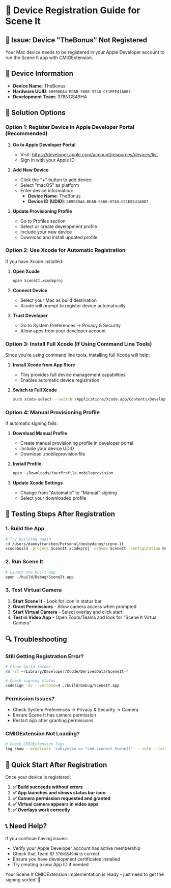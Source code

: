 # 🔧 Device Registration Guide for Scene It

## 🚨 **Issue**: Device "TheBonus" Not Registered

Your Mac device needs to be registered in your Apple Developer account to run the Scene It app with CMIOExtension.

## 📱 **Device Information**
- **Device Name**: TheBonus
- **Hardware UUID**: `68998DA4-BDAB-5666-9748-CE1EEE41A087`
- **Development Team**: 378NGS49HA

## 🔧 **Solution Options**

### **Option 1: Register Device in Apple Developer Portal (Recommended)**

1. **Go to Apple Developer Portal**
   - Visit: https://developer.apple.com/account/resources/devices/list
   - Sign in with your Apple ID

2. **Add New Device**
   - Click the "+" button to add device
   - Select "macOS" as platform
   - Enter device information:
     - **Device Name**: TheBonus
     - **Device ID (UDID)**: `68998DA4-BDAB-5666-9748-CE1EEE41A087`

3. **Update Provisioning Profile**
   - Go to Profiles section
   - Select or create development profile
   - Include your new device
   - Download and install updated profile

### **Option 2: Use Xcode for Automatic Registration**

If you have Xcode installed:

1. **Open Xcode**
   ```bash
   open SceneIt.xcodeproj
   ```

2. **Connect Device**
   - Select your Mac as build destination
   - Xcode will prompt to register device automatically

3. **Trust Developer**
   - Go to System Preferences → Privacy & Security
   - Allow apps from your developer account

### **Option 3: Install Full Xcode (If Using Command Line Tools)**

Since you're using command line tools, installing full Xcode will help:

1. **Install Xcode from App Store**
   - This provides full device management capabilities
   - Enables automatic device registration

2. **Switch to Full Xcode**
   ```bash
   sudo xcode-select --switch /Applications/Xcode.app/Contents/Developer
   ```

### **Option 4: Manual Provisioning Profile**

If automatic signing fails:

1. **Download Manual Profile**
   - Create manual provisioning profile in developer portal
   - Include your device UDID
   - Download .mobileprovision file

2. **Install Profile**
   ```bash
   open ~/Downloads/YourProfile.mobileprovision
   ```

3. **Update Xcode Settings**
   - Change from "Automatic" to "Manual" signing
   - Select your downloaded profile

## 🧪 **Testing Steps After Registration**

### **1. Build the App**
```bash
# Try building again
cd /Users/dannyfrancken/Personal/devbydanny/scene-it
xcodebuild -project SceneIt.xcodeproj -scheme SceneIt -configuration Debug
```

### **2. Run Scene It**
```bash
# Launch the built app
open ./build/Debug/SceneIt.app
```

### **3. Test Virtual Camera**
1. **Start Scene It** - Look for icon in status bar
2. **Grant Permissions** - Allow camera access when prompted
3. **Start Virtual Camera** - Select overlay and click start
4. **Test in Video App** - Open Zoom/Teams and look for "Scene It Virtual Camera"

## 🔍 **Troubleshooting**

### **Still Getting Registration Error?**
```bash
# Clean build folder
rm -rf ~/Library/Developer/Xcode/DerivedData/SceneIt-*

# Check signing status
codesign -dv --verbose=4 ./build/Debug/SceneIt.app
```

### **Permission Issues?**
- Check System Preferences → Privacy & Security → Camera
- Ensure Scene It has camera permission
- Restart app after granting permissions

### **CMIOExtension Not Loading?**
```bash
# Check CMIOExtension logs
log show --predicate 'subsystem == "com.sceneit.SceneIt"' --info --last 1h
```

## 🎯 **Quick Start After Registration**

Once your device is registered:

1. **✅ Build succeeds without errors**
2. **✅ App launches and shows status bar icon** 
3. **✅ Camera permission requested and granted**
4. **✅ Virtual camera appears in video apps**
5. **✅ Overlays work correctly**

## 📞 **Need Help?**

If you continue having issues:
- Verify your Apple Developer account has active membership
- Check that Team ID `378NGS49HA` is correct
- Ensure you have development certificates installed
- Try creating a new App ID if needed

Your Scene It CMIOExtension implementation is ready - just need to get the signing sorted! 🚀